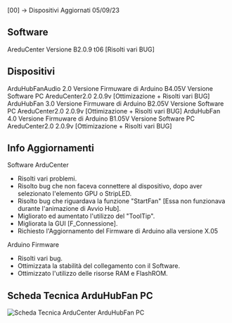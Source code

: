 [00] -> Dispositivi Aggiornati  05/09/23  

## Software
AreduCenter  Versione B2.0.9 t06 [Risolti vari BUG]  

## Dispositivi                               
ArduHubFanAudio 2.0 Versione Firmuware di Arduino B4.05V Versione Software PC AreduCenter2.0 2.0.9v [Ottimizazione + Risolti vari BUG]
     ArduHubFan 3.0 Versione Firmuware di Arduino B2.05V Versione Software PC AreduCenter2.0 2.0.9v [Ottimizazione + Risolti vari BUG]
     ArduHubFan 4.0 Versione Firmuware di Arduino B1.05V Versione Software PC AreduCenter2.0 2.0.9v [Ottimizazione + Risolti vari BUG]

## Info Aggiornamenti
Software ArduCenter
- Risolti vari problemi.
- Risolto bug che non faceva connettere al dispositivo, dopo aver selezionato l'elemento GPU o StripLED.
- Risolto bug che riguardava la funzione "StartFan" [Essa non funzionava durante l'animazione di Avvio Hub].
- Migliorato ed aumentato l'utilizzo del "ToolTip".
- Migliorata la GUI [F_Connessione].
- Richiesto l'Aggiornamento del Firmware di Arduino alla versione X.05

Arduino Firmware
- Risolti vari bug.
- Ottimizzata la stabilità del collegamento con il Software.
- Ottimizzato l'utilizzo delle risorse RAM e FlashROM.

## Scheda Tecnica ArduHubFan PC
![Scheda Tecnica ArduCenter ArduHubFan PC](https://user-images.githubusercontent.com/76437833/226737407-9d30d4f6-7207-4f55-8824-64b31325b2ff.png)
